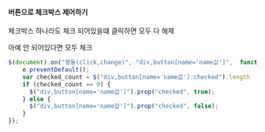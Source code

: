 #### 버튼으로 체크박스 제어하기 

체크박스 하나라도 체크 되어있을떄 클릭하면 모두 다 해제

아예 안 되어있다면 모두 체크

```javascript
$(document).on("행돌(click,change)", "div,button[name='name값']",  function(e) {
	e.preventDefault();
    var checked_count = $("div,button[name='name값']:checked").length
    if (checked_count == 0) {
      $("div,button[name='name값']").prop("checked", true);
    } else {
      $("div,button[name='name값']").prop("checked", false);
    }
});
```

